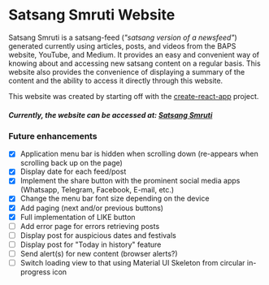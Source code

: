 # Satsang Smruti Website
Satsang Smruti is a satsang-feed (*"satsang version of a newsfeed"*) generated currently using articles, posts, and videos from the BAPS website, YouTube, and Medium. It provides an easy and convenient way of knowing about and accessing new satsang content on a regular basis. This website also provides the convenience of displaying a summary of the content and the ability to access it directly through this website.

This website was created by starting off with the [create-react-app](https://github.com/facebook/create-react-app) project.

##### Currently, the website can be accessed at: [Satsang Smruti](https://satsang-smruti.uc.r.appspot.com/)

### Future enhancements
- [x] Application menu bar is hidden when scrolling down (re-appears when scrolling back up on the page)
- [x] Display date for each feed/post
- [x] Implement the share button with the prominent social media apps (Whatsapp, Telegram, Facebook, E-mail, etc.)
- [x] Change the menu bar font size depending on the device
- [x] Add paging (next and/or previous buttons)
- [x] Full implementation of LIKE button
- [ ] Add error page for errors retrieving posts
- [ ] Display post for auspicious dates and festivals
- [ ] Display post for "Today in history" feature
- [ ] Send alert(s) for new content (browser alerts?)
- [ ] Switch loading view to that using Material UI Skeleton from circular in-progress icon